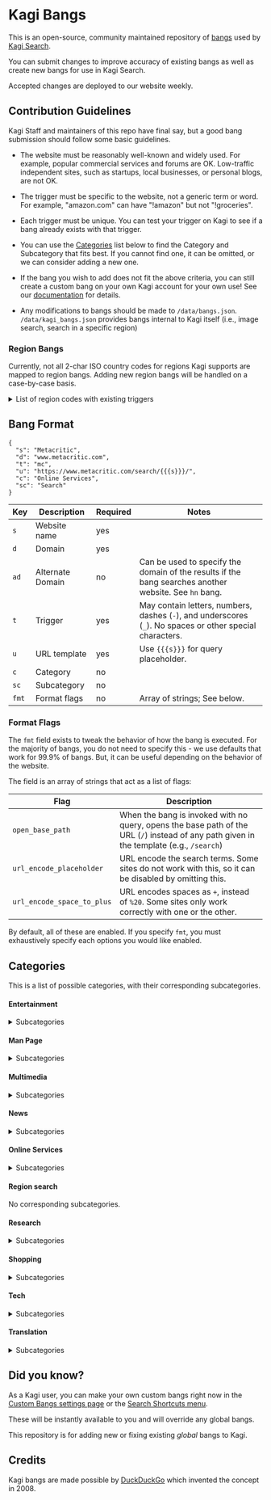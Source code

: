 # Kagi Bangs

This is an open-source, community maintained repository of [bangs](https://help.kagi.com/kagi/features/bangs.html) used by [Kagi Search](https://kagi.com).

You can submit changes to improve accuracy of existing bangs as well as create new bangs for use in Kagi Search.

Accepted changes are deployed to our website weekly.


## Contribution Guidelines

Kagi Staff and maintainers of this repo have final say, but a good bang submission should follow some basic guidelines.

- The website must be reasonably well-known and widely used.
  For example, popular commercial services and forums are OK.
  Low-traffic independent sites, such as startups, local businesses, or personal blogs, are not OK.

- The trigger must be specific to the website, not a generic term or word.
  For example, "amazon.com" can have "!amazon" but not "!groceries".

- Each trigger must be unique.
  You can test your trigger on Kagi to see if a bang already exists with that trigger.

- You can use the [Categories](#categories) list below to find the Category and Subcategory that fits best.
  If you cannot find one, it can be omitted, or we can consider adding a new one.

- If the bang you wish to add does not fit the above criteria, you can still create a custom bang on your own Kagi account for your own use!
  See our [documentation](https://help.kagi.com/kagi/features/bangs.html#custom-bangs) for details.

- Any modifications to bangs should be made to `/data/bangs.json`. `/data/kagi_bangs.json` provides bangs internal to Kagi itself (i.e., image search, search in a specific region)

### Region Bangs

Currently, not all 2-char ISO country codes for regions Kagi supports are mapped to region bangs.
Adding new region bangs will be handled on a case-by-case basis.

<details>
<summary>List of region codes with existing triggers</summary>

| Trigger | Current site                      | Category        | Region                                       |
| ------- | --------------------------------- | --------------- | -------------------------------------------- |
| ac      | Allociné                          | Entertainment   | Ascension Island                             |
| ad      | Ask Different                     | Entertainment   | Andorra                                      |
| ae      | aliexpress.com                    | Shopping        | United Arab Emirates                         |
| af      | Acronym Finder                    | Research        | Afghanistan                                  |
| ag      | Android Geeks                     | Tech            | Antigua and Barbuda                          |
| ai      | Kagi Assistant                    |                 | Anguilla                                     |
| al      | AniList                           | Entertainment   | Albania                                      |
| am      | Amazon.com                        | Shopping        | Armenia                                      |
| ao      | Amazon Orders                     | Shopping        | Angola                                       |
| as      | Kagi Assistant                    |                 | American Samoa                               |
| aw      | Arch Linux Wiki                   | Tech            | Aruba                                        |
| ax      | androidxref                       | Tech            | Åland Islands                                |
| az      | Amazon.com                        | Shopping        | Azerbaijan                                   |
| ba      | Beer Advocate                     | Entertainment   | Bosnia and Herzegovina                       |
| bb      | Bitbucket                         | Tech            | Barbados                                     |
| bd      | baidu                             | Online Services | Bangladesh                                   |
| bf      | BuzzFeed                          | Entertainment   | Burkina Faso                                 |
| bg      | BibleGateway                      | Online Services | Bulgaria                                     |
| bh      | B&H Photo Video                   | Shopping        | Bahrain                                      |
| bi      | Bing Images                       | Online Services | Burundi                                      |
| bl      | The British Library Catalogue     | Research        | Saint Barthélemy                             |
| bm      | bing maps                         | Online Services | Bermuda                                      |
| bn      | Barnes and Noble                  | Shopping        | Brunei                                       |
| bo      | Boerse Online                     | News            | Bolivia                                      |
| bq      | BloombergQuint                    | News            | Bonaire, Sint Eustatius and Saba             |
| bs      | Bing Shopping                     | Shopping        | Bahamas                                      |
| bt      | Microsoft/Bing Translator         | Online Services | Bhutan                                       |
| bv      | Bing Videos                       | Online Services | Bouvet Island                                |
| bw      | Bing Weather                      | News            | Botswana                                     |
| cc      | Openverse Creative Commons Search | Online Services | Cocos (Keeling) Islands                      |
| cd      | Collins Dictionary                | Research        | Congo, Democratic Republic of the            |
| cg      | CultureGraph                      | Research        | Congo                                        |
| ci      | CodeIgniter                       | Tech            | Côte d'Ivoire                                |
| ck      | Chefkoch.de                       | Research        | Cook Islands                                 |
| cl      | Craigslist                        | Shopping        | Chile                                        |
| cr      | codereview.stackexchange.com      | Tech            | Costa Rica                                   |
| cu      | CanIUse                           | Tech            | Cuba                                         |
| cv      | Cross Validated                   | Tech            | Cabo Verde                                   |
| cw      | CodeWars                          | Tech            | Curaçao                                      |
| dj      | Django documentation              | Tech            | Djibouti                                     |
| dm      | Daily Motion                      | Multimedia      | Dominica                                     |
| do      | DigitalOcean                      | Tech            | Dominican Republic                           |
| dz      | Deezer                            | Multimedia      | Algeria                                      |
| ec      | Ecosia                            | Online Services | Ecuador                                      |
| eg      | Kagi Search                       | Entertainment   | Egypt                                        |
| eh      | English Heritage                  | Entertainment   | Western Sahara                               |
| er      | Erowid                            | Research        | Eritrea                                      |
| et      | El Tiempo                         | News            | Ethiopia                                     |
| fi      | finanzen.net                      | Online Services | Finland                                      |
| fj      | Funnyjunk                         | Entertainment   | Fiji                                         |
| fk      | Flipkart                          | Shopping        | Falkland Islands                             |
| fm      | Filmaster                         | Multimedia      | Micronesia (Federated States of)             |
| fo      | File.org                          | Research        | Faroe Islands                                |
| ga      | Google Australia                  | Online Services | Gabon                                        |
| gd      | Google Docs                       | Online Services | Grenada                                      |
| ge      | Google Encrypted                  | Online Services | Georgia                                      |
| gf      | Google Finance                    | Online Services | French Guiana                                |
| gg      | Google Groups                     | Online Services | Guernsey                                     |
| gh      | GitHub                            | Tech            | Ghana                                        |
| gi      | Google Images                     | Online Services | Gibraltar                                    |
| gl      | OpenGL                            | Tech            | Greenland                                    |
| gm      | Google Maps                       | Online Services | Gambia                                       |
| gn      | Google News                       | News            | Guinea                                       |
| gp      | Google Play                       | Tech            | Guadeloupe                                   |
| gq      | GQ                                | News            | Equatorial Guinea                            |
| gr      | Goodreads                         | Multimedia      | Greece                                       |
| gs      | Google Shopping                   | Online Services | South Georgia and the South Sandwich Islands |
| gt      | Google Translate                  | Online Services | Guatemala                                    |
| gu      | Kagi Search                       | News            | Guam                                         |
| gw      | Gentoo Wiki                       | Tech            | Guinea-Bissau                                |
| gy      | Google                            | Online Services | Guyana                                       |
| hk      | HackTips                          | Tech            | Hong Kong                                    |
| hm      | HERE maps                         | Online Services | Heard Island and McDonald Islands            |
| hn      | Hacker News                       | Tech            | Honduras                                     |
| ht      | HookTube                          | Multimedia      | Haiti                                        |
| ie      | Kagi Search                       | Online Services | Ireland                                      |
| is      | Ilmainen Sanakirja                | Online Services | Iceland                                      |
| je      | Tanoshii Japanese                 | Research        | Jersey                                       |
| jm      | Joe Monster                       | Entertainment   | Jamaica                                      |
| jo      | Jotrin Electronics                | Shopping        | Jordan                                       |
| kg      | KG-Portal                         | Entertainment   | Kyrgyzstan                                   |
| kh      | Kubeapps Hub                      | Tech            | Cambodia                                     |
| ki      | Kagi Assistant (with Ki)          | Tech            | Kiribati                                     |
| km      | Karaoke Mugen                     | Multimedia      | Comoros                                      |
| kn      | Knoema                            | Research        | Saint Kitts and Nevis                        |
| kp      | Kupujemprodajem                   | Shopping        | North Korea                                  |
| la      | Langenscheidt                     | Research        | Laos                                         |
| lb      | letterboxd                        | Entertainment   | Lebanon                                      |
| lc      | Laracasts                         | Tech            | Saint Lucia                                  |
| li      | LinkedIn                          | Online Services | Liechtenstein                                |
| lk      | LolKing                           | Entertainment   | Sri Lanka                                    |
| ls      | LittleSis                         | Research        | Lesotho                                      |
| lt      | LibraryThing                      | Multimedia      | Lithuania                                    |
| lu      | Liberty University                | Research        | Luxembourg                                   |
| lv      | Livermore library                 | Research        | Latvia                                       |
| ma      | Memory Alpha                      | Entertainment   | Morocco                                      |
| mc      | Metacritic                        | Online Services | Monaco                                       |
| md      | Microsoft Docs                    | Tech            | Moldova                                      |
| me      | Mass Effect Wiki                  | Entertainment   | Montenegro                                   |
| mf      | Morguefile                        | Multimedia      | Saint Martin                                 |
| mh      | The Monster Hunter Wiki           | Entertainment   | Marshall Islands                             |
| mk      | Mechanical Keyboards              | Shopping        | North Macedonia                              |
| ml      | Google Maps Lite                  | Online Services | Mali                                         |
| mm      | Macmillan Dictionary              | Online Services | Myanmar                                      |
| mn      | medicinanet                       | Research        | Mongolia                                     |
| mo      | MathOverflow                      | Research        | Macao                                        |
| mp      | MenuPages                         | Research        | Northern Mariana Islands                     |
| mq      | MapQuest                          | Online Services | Martinique                                   |
| mr      | Mac Rumors                        | Tech            | Mauritania                                   |
| ms      | Microsoft                         | Tech            | Montserrat                                   |
| mt      | Multitran                         | Research        | Malta                                        |
| mu      | MacUpdate                         | Tech            | Mauritius                                    |
| mv      | Myvideo                           | Multimedia      | Maldives                                     |
| mw      | Merriam-Webster Dictionary        | Research        | Malawi                                       |
| mx      | MxToolbox                         | Tech            | Mexico                                       |
| mz      | Mittelbayerische Zeitung          | News            | Mozambique                                   |
| na      | NAVER                             | Online Services | Namibia                                      |
| nc      | Namecheap                         | Tech            | New Caledonia                                |
| ne      | Newegg                            | Shopping        | Niger                                        |
| nf      | Netflix                           | Entertainment   | Norfolk Island                               |
| ng      | AngularJS                         | Tech            | Nigeria                                      |
| ni      | National Instruments              | Tech            | Nicaragua                                    |
| np      | The Noun Project                  | Multimedia      | Nepal                                        |
| nr      | Nixpkgs Repository                | Tech            | Nauru                                        |
| nu      | Nu.nl                             | News            | Niue                                         |
| pa      | Páginas Amarillas                 | Online Services | Panama                                       |
| pe      | Dicionário Porto Editora          | Research        | Peru                                         |
| pf      | PrintFriendly                     | Online Services | French Polynesia                             |
| pg      | Project Gutenberg                 | Multimedia      | Papua New Guinea                             |
| ph      | Product Hunt                      | Shopping        | Philippines                                  |
| pk      | Peekier                           | Research        | Pakistan                                     |
| pm      | pubmed                            | Research        | Saint Pierre and Miquelon                    |
| pn      | Amazon Prime NOW                  | Shopping        | Pitcairn                                     |
| pr      | PR Vademecum Argentina            | Research        | Puerto Rico                                  |
| ps      | Playstation                       | Shopping        | Palestine                                    |
| pw      | Pricewatch                        | Shopping        | Palau                                        |
| py      | Python                            | Tech            | Paraguay                                     |
| ro      | admin.ch                          | Research        | Romania                                      |
| ru      | RedUSERS                          | Tech            | Russia                                       |
| rw      | RationalWiki                      | Research        | Rwanda                                       |
| sa      | Scientific American               | News            | Saudi Arabia                                 |
| sb      | SwagBucks                         | Online Services | Solomon Islands                              |
| sc      | SoundCloud                        | Multimedia      | Seychelles                                   |
| sd      | SlickDeals                        | Shopping        | Sudan                                        |
| sg      | Sourcegraph                       | Tech            | Singapore                                    |
| sh      | Shodan                            | Tech            | Saint Helena, Ascension and Tristan da Cunha |
| sj      | sitejabber                        | Online Services | Svalbard and Jan Mayen                       |
| sk      | Songkick                          | Entertainment   | Slovakia                                     |
| sl      | Setlist.fm                        | Multimedia      | Sierra Leone                                 |
| sm      | Smashing Magazine                 | News            | San Marino                                   |
| sn      | SoylentNews                       | News            | Senegal                                      |
| so      | Stack Overflow                    | Tech            | Somalia                                      |
| sr      | reddit                            | Entertainment   | Suriname                                     |
| ss      | SurreySearch                      | Research        | South Sudan                                  |
| st      | stocktwits                        | News            | Sao Tome and Principe                        |
| sv      | Voat                              | Entertainment   | El Salvador                                  |
| sx      | Stack Exchange                    | Online Services | Sint Maarten                                 |
| sy      | Big Huge  Thesaurus               | Research        | Syria                                        |
| sz      | Süddeutsche Zeitung               | News            | Eswatini                                     |
| ta      | tripadvisor                       | Research        | Tristan da Cunha                             |
| tc      | Techcrunch                        | Tech            | Turks and Caicos Islands                     |
| td      | TimeAndDate                       | Online Services | Chad                                         |
| tf      | Tensor Flow                       | Tech            | French Southern Territories                  |
| tj      | Taco John's                       | Shopping        | Tajikistan                                   |
| tl      | Team Liquid                       | Entertainment   | Timor-Leste                                  |
| tm      | Trade Me                          | Shopping        | Turkmenistan                                 |
| tn      | Times Now                         | News            | Tunisia                                      |
| tr      | Google Translate                  | Translation     | Turkey                                       |
| tt      | Texas Tribune                     | News            | Trinidad and Tobago                          |
| tv      | tv.com                            | Entertainment   | Tuvalu                                       |
| tz      | timeanddate                       | News            | Tanzania                                     |
| ug      | Ultimate Guitar                   | Entertainment   | Uganda                                       |
| va      | Vim Awesome                       | Tech            | Vatican City                                 |
| vc      | VoucherCodes                      | Shopping        | Saint Vincent and the Grenadines             |
| ve      | VideoETA                          | Entertainment   | Venezuela                                    |
| vg      | Google                            | Online Services | British Virgin Islands                       |
| wf      | fr.wikipedia.org                  | Online Services | Wallis and Futuna                            |
| ws      | Wikisource                        | Multimedia      | Samoa                                        |
| yt      | YouTube                           | Multimedia      | Mayotte                                      |
| zw      | Zelda Wiki                        | Entertainment   | Zimbabwe                                     |

</details>

## Bang Format

```jsonc
{
  "s": "Metacritic",
  "d": "www.metacritic.com",
  "t": "mc",
  "u": "https://www.metacritic.com/search/{{{s}}}/",
  "c": "Online Services",
  "sc": "Search"
}
```

Key   | Description  | Required | Notes
------|--------------|----------|------
`s`   | Website name | yes      |
`d`   | Domain       | yes      |
`ad`  | Alternate Domain | no   | Can be used to specify the domain of the results if the bang searches another website. See `hn` bang.
`t`   | Trigger      | yes      | May contain letters, numbers, dashes (`-`), and underscores (`_`). No spaces or other special characters.
`u`   | URL template | yes      | Use `{{{s}}}` for query placeholder.
`c`   | Category     | no       |
`sc`  | Subcategory  | no       |
`fmt` | Format flags | no       | Array of strings; See below.

### Format Flags

The `fmt` field exists to tweak the behavior of how the bang is executed.
For the majority of bangs, you do not need to specify this - we use defaults that work for 99.9% of bangs.
But, it can be useful depending on the behavior of the website.

The field is an array of strings that act as a list of flags:

Flag                       | Description
---------------------------|----------------------
`open_base_path`           | When the bang is invoked with no query, opens the base path of the URL (`/`) instead of any path given in the template (e.g., `/search`)
`url_encode_placeholder`   | URL encode the search terms. Some sites do not work with this, so it can be disabled by omitting this.
`url_encode_space_to_plus` | URL encodes spaces as `+`, instead of `%20`. Some sites only work correctly with one or the other.

By default, all of these are enabled.
If you specify `fmt`, you must exhaustively specify each options you would like enabled.

## Categories

This is a list of possible categories, with their corresponding subcategories.

#### Entertainment

<details>
<summary>Subcategories</summary>

  - Audio
  - Blogs
  - Blogs (intl)
  - Comics
  - Events
  - Forum
  - Games (Minecraft)
  - Games (Pokemon)
  - Games (WOW)
  - Games (general)
  - Games (offline)
  - Games (specific)
  - Misc
  - Movies
  - Music
  - Radio
  - Sports
  - TV

</details>

#### Man Page

<details>
<summary>Subcategories</summary>

  - Sysadmin

</details>

#### Multimedia

<details>
<summary>Subcategories</summary>

  - Books
  - Docs
  - Games (general)
  - General
  - Images
  - Movies
  - Music
  - Music (Folk)
  - Music (Lyrics)
  - Video

</details>

#### News

<details>
<summary>Subcategories</summary>

  - Aggregators
  - Broadcast
  - Business
  - International
  - Magazine
  - Magazine (car)
  - Magazine (fashion)
  - Newspaper
  - Newspaper (intl)
  - Online
  - Specialty
  - Weather

</details>

#### Online Services

<details>
<summary>Subcategories</summary>

  - AI Chatbots
  - Events
  - Google
  - Jobs
  - Maps
  - Search
  - Search (DDG)
  - Search (Private)
  - Search (Real-time)
  - Search (non-US)
  - Social
  - Social (intl)
  - Social news/links
  - Sysadmin
  - Tools
  - Tools (URLs)
  - Tools (fundraising)
  - Tracking

</details>

#### Region search

No corresponding subcategories.

#### Research

<details>
<summary>Subcategories</summary>

  - Academic
  - Academic (biology)
  - Academic (math/cs)
  - Food
  - Government
  - Health
  - Law
  - Learning
  - Learning (intl)
  - Local
  - Real Estate
  - Reference
  - Reference (fun)
  - Reference (religion)
  - Reference (science)
  - Reference (words intl)
  - Reference (words)
  - Topical
  - Travel

</details>

#### Shopping

<details>
<summary>Subcategories</summary>

  - Big box/department
  - Online
  - Online (deals)
  - Online (intl)
  - Online (marketplace)
  - Services
  - Tech
  - Tech (domains)

</details>

#### Tech

<details>
<summary>Subcategories</summary>

  - Blogs
  - Blogs (intl)
  - Chakra
  - Companies
  - Cryptocurrency
  - Design
  - Domains
  - Downloads
  - Downloads (add-ons)
  - Downloads (apps)
  - Downloads (code)
  - Downloads (software)
  - Language (perl)
  - Languages (.net)
  - Languages (Crystal)
  - Languages (Mathematica)
  - Languages (Matlab)
  - Languages (c++)
  - Languages (clojure)
  - Languages (cocoa)
  - Languages (coldfusion)
  - Languages (csharp)
  - Languages (d)
  - Languages (erlang)
  - Languages (go)
  - Languages (haskell)
  - Languages (html)
  - Languages (java)
  - Languages (javascript)
  - Languages (latex)
  - Languages (lisp)
  - Languages (lua)
  - Languages (other)
  - Languages (perl)
  - Languages (php)
  - Languages (python)
  - Languages (r)
  - Languages (racket)
  - Languages (ruby)
  - Languages (scala)
  - Languages (scheme)
  - Languages (vala)
  - Languages (nix)
  - Libraries/Frameworks
  - Libraries/Frameworks (KDE)
  - Libraries/Frameworks (wordpress)
  - Programming
  - Search (DDG)
  - Startups
  - Sysadmin
  - Sysadmin (Arch)
  - Sysadmin (Fedora)
  - Sysadmin (FreeBSD)
  - Sysadmin (Gentoo)
  - Sysadmin (RedHat)
  - Sysadmin (Ubuntu)
  - Sysadmin (debian)
  - Sysadmin (man)
  - Sysadmin (network)
  - Sysadmin (packages)
  - Tools
  - Tools (URLs)

</details>

#### Translation

<details>
<summary>Subcategories</summary>

  - General
  - Google

</details>

## Did you know?

As a Kagi user, you can make your own custom bangs right now in the [Custom Bangs settings page](https://help.kagi.com/kagi/features/bangs.html#custom-bangs) or the [Search Shortcuts menu](https://help.kagi.com/kagi/features/search-shortcuts.html).

These will be instantly available to you and will override any global bangs.

This repository is for adding new or fixing existing *global* bangs to Kagi.


## Credits

Kagi bangs are made possible by [DuckDuckGo](https://duckduckgo.com) which invented the concept in 2008.
